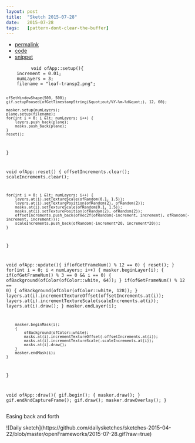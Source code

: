 ```yaml
---
layout: post
title:  "Sketch 2015-07-28"
date:   2015-07-28
tags:   [pattern-dont-clear-the-buffer]
---
```

<div class="code">
    <ul>
		<li><a href="{% post_url 2015-07-28-sketch %}">permalink</a></li>
		<li><a href="https://github.com/dailysketches/dailySketches/tree/master/sketches/2015-07-28">code</a></li>
		<li><a href="#" class="snippet-button">snippet</a></li>
	</ul>
    <pre class="snippet">
        <code class="cpp">void ofApp::setup(){
    increment = 0.01;
    numLayers = 3;
    filename = &quot;leaf-transp2.png&quot;;

    ofSetWindowShape(500, 500);
    gif.setupPaused(ofGetTimestampString(&quot;out/%Y-%m-%d&quot;), 12, 60);

    masker.setup(numLayers);
    plane.setup(filename);
    for(int i = 0; i &lt; numLayers; i++) {
        layers.push_back(plane);
        masks.push_back(plane);
    }
    reset();
}

void ofApp::reset() {
    offsetIncrements.clear();
    scaleIncrements.clear();

    for(int i = 0; i &lt; numLayers; i++) {
        layers.at(i).setTextureScale(ofRandom(0.1, 1.5));
        layers.at(i).setTexturePosition(ofRandom(2), ofRandom(2));
        masks.at(i).setTextureScale(ofRandom(0.1, 1.5));
        masks.at(i).setTexturePosition(ofRandom(2), ofRandom(2));
        offsetIncrements.push_back(ofVec2f(ofRandom(-increment, increment), ofRandom(-increment, increment)));
        scaleIncrements.push_back(ofRandom(-increment*20, increment*20));
    }
}

void ofApp::update(){
    if(ofGetFrameNum() % 12 == 0) {
        reset();
    }
    for(int i = 0; i &lt; numLayers; i++) {
        masker.beginLayer(i);
        {
            if(ofGetFrameNum() % 3 == 0 &amp;&amp; i == 0) {
                ofBackground(ofColor(ofColor::white, 64));
            }
            if(ofGetFrameNum() % 12 == 0) {
                ofBackground(ofColor(ofColor::white, 128));
            }
            layers.at(i).incrementTextureOffset(offsetIncrements.at(i));
            layers.at(i).incrementTextureScale(scaleIncrements.at(i));
            layers.at(i).draw();
        }
        masker.endLayer(i);

        masker.beginMask(i);
        {
            ofBackground(ofColor::white);
            masks.at(i).incrementTextureOffset(-offsetIncrements.at(i));
            masks.at(i).incrementTextureScale(-scaleIncrements.at(i));
            masks.at(i).draw();
        }
        masker.endMask(i);
    }
}

void ofApp::draw(){
    gif.begin();
    {
        masker.draw();
    }
    gif.endAndCaptureFrame();
    gif.draw();
    masker.drawOverlay();
}</code>
    </pre>
</div>
<p class="description">Easing back and forth</p>
![Daily sketch](https://github.com/dailysketches/sketches-2015-04-22/blob/master/openFrameworks/2015-07-28.gif?raw=true)
